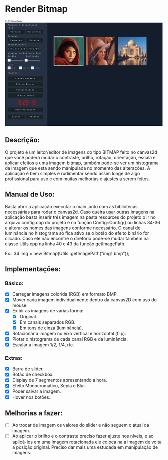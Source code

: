# Render Bitmap
<div style="align-item:center;">
    <img src="./RenderBitmap/resources/captura.png" width="800" alt="captura do projeto."/>
</div>

## Descrição:
O projeto é um leitor/editor de imagens do tipo BITMAP feito no canvas2d que você poderá 
mudar o contraste, brilho, rotação, orientação, escala e aplicar efeitos a uma imagem bitmap,
também pode-se ver um histograma da imagem que esta sendo manipulada no momento das alterações.
A aplicação é bem simples e rudimentar sendo assim longe de algo profissional para uso e com muitas 
melhorias e ajustes a serem feitos.  

## Manual de Uso:
Basta abrir a aplicação executar o main junto com as bibliotecas necessárias
para rodar o canvas2d. Caso queira usar outras imagens na aplicação basta
inserir três imagem na pasta resources do projeto o ir no arquivo config.cpp
do projeto e na função Config::Config() ou linhas 34-36 e alterar os nomes
das imagens conforme necessário.
O canal de luminância no histograma só fica ativo se o botão do efeito binário
for clicado.
Caso ele não encontre o diretório pode-se mudar também na classe Utils.cpp na linha
40 e 43 da função getImagePath.

Ex.: 34 img = new Bitmap(Utils::getImagePath("img1.bmp"));

## Implementações:

### Básico:
- [X] Carregar imagens colorida (RGB) em formato BMP.
- [X] Mover cada imagem individualmente dentro da canvas2D com uso do mouse.
- [X] Exibir as imagens de várias forma:
  - [X] Original.
  - [X] Em canais separados RGB.
  - [X] Em tons de cinza (luminância).
- [X] Rotacionar a imagem no eixo vertical e horizontal (flip).
- [X] Plotar o histograma de cada canal RGB e da luminância.
- [X] Escalar a imagem 1/2, 1/4, rtc.

### Extras:
- [X] Barra de slider.
- [X] Botão de checkbox.
- [X] Display de 7 segmentos apresentando a hora.
- [X] Efeito Monocromático, Sepia e Blur.
- [X] Poder salvar a imagem.
- [X] Hover nos botôes.

## Melhorias a fazer:
- [ ] Ao trocar de imagem os valores do slider e não seguem o atual da imagem.
- [ ] Ao aplicar o brilho e o contraste preciso fazer ajuste nos níveis, e ao aplicá-los
em uma imagem rotacionada ele coloca na a imagem de volta a posição original. Preciso dar
mais uma estudada em manipulação de imagens.
